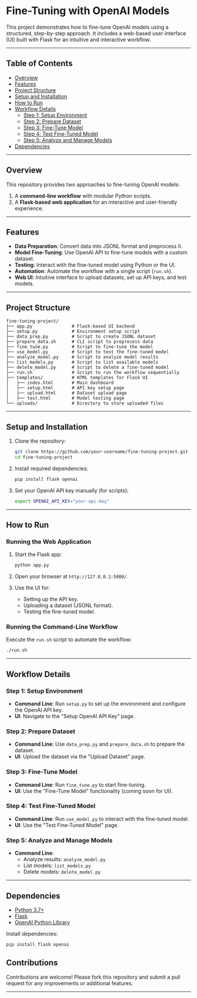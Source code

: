 # Fine-Tuning with OpenAI Models

This project demonstrates how to fine-tune OpenAI models using a structured, step-by-step approach. It includes a web-based user interface (UI) built with Flask for an intuitive and interactive workflow.

---

## Table of Contents

- [Overview](#overview)
- [Features](#features)
- [Project Structure](#project-structure)
- [Setup and Installation](#setup-and-installation)
- [How to Run](#how-to-run)
- [Workflow Details](#workflow-details)
  - [Step 1: Setup Environment](#step-1-setup-environment)
  - [Step 2: Prepare Dataset](#step-2-prepare-dataset)
  - [Step 3: Fine-Tune Model](#step-3-fine-tune-model)
  - [Step 4: Test Fine-Tuned Model](#step-4-test-fine-tuned-model)
  - [Step 5: Analyze and Manage Models](#step-5-analyze-and-manage-models)
- [Dependencies](#dependencies)

---

## Overview

This repository provides two approaches to fine-tuning OpenAI models:
1. A **command-line workflow** with modular Python scripts.
2. A **Flask-based web application** for an interactive and user-friendly experience.

---

## Features

- **Data Preparation**: Convert data into JSONL format and preprocess it.
- **Model Fine-Tuning**: Use OpenAI API to fine-tune models with a custom dataset.
- **Testing**: Interact with the fine-tuned model using Python or the UI.
- **Automation**: Automate the workflow with a single script (`run.sh`).
- **Web UI**: Intuitive interface to upload datasets, set up API keys, and test models.

---

## Project Structure

```
fine-tuning-project/
├── app.py               # Flask-based UI backend
├── setup.py             # Environment setup script
├── data_prep.py         # Script to create JSONL dataset
├── prepare_data.sh      # CLI script to preprocess data
├── fine_tune.py         # Script to fine-tune the model
├── use_model.py         # Script to test the fine-tuned model
├── analyze_model.py     # Script to analyze model results
├── list_models.py       # Script to list available models
├── delete_model.py      # Script to delete a fine-tuned model
├── run.sh               # Script to run the workflow sequentially
├── templates/           # HTML templates for Flask UI
│   ├── index.html       # Main dashboard
│   ├── setup.html       # API key setup page
│   ├── upload.html      # Dataset upload page
│   ├── test.html        # Model testing page
└── uploads/             # Directory to store uploaded files
```

---

## Setup and Installation

1. Clone the repository:
   ```bash
   git clone https://github.com/your-username/fine-tuning-project.git
   cd fine-tuning-project
   ```

2. Install required dependencies:
   ```bash
   pip install flask openai
   ```

3. Set your OpenAI API key manually (for scripts):
   ```bash
   export OPENAI_API_KEY="your-api-key"
   ```

---

## How to Run

### Running the Web Application
1. Start the Flask app:
   ```bash
   python app.py
   ```
2. Open your browser at `http://127.0.0.1:5000/`.

3. Use the UI for:
   - Setting up the API key.
   - Uploading a dataset (JSONL format).
   - Testing the fine-tuned model.

### Running the Command-Line Workflow
Execute the `run.sh` script to automate the workflow:
```bash
./run.sh
```

---

## Workflow Details

### Step 1: Setup Environment
- **Command Line**: Run `setup.py` to set up the environment and configure the OpenAI API key.
- **UI**: Navigate to the "Setup OpenAI API Key" page.

### Step 2: Prepare Dataset
- **Command Line**: Use `data_prep.py` and `prepare_data.sh` to prepare the dataset.
- **UI**: Upload the dataset via the "Upload Dataset" page.

### Step 3: Fine-Tune Model
- **Command Line**: Run `fine_tune.py` to start fine-tuning.
- **UI**: Use the "Fine-Tune Model" functionality (coming soon for UI).

### Step 4: Test Fine-Tuned Model
- **Command Line**: Run `use_model.py` to interact with the fine-tuned model.
- **UI**: Use the "Test Fine-Tuned Model" page.

### Step 5: Analyze and Manage Models
- **Command Line**:
  - Analyze results: `analyze_model.py`
  - List models: `list_models.py`
  - Delete models: `delete_model.py`

---

## Dependencies

- [Python 3.7+](https://www.python.org/)
- [Flask](https://flask.palletsprojects.com/)
- [OpenAI Python Library](https://pypi.org/project/openai/)

Install dependencies:
```bash
pip install flask openai
```


## Contributions

Contributions are welcome! Please fork this repository and submit a pull request for any improvements or additional features.

---
